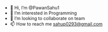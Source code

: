 - 👋 Hi, I’m @PawanSahu1
- 👀 I’m interested in Programming
- 💞️ I’m looking to collaborate on team
- 📫 How to reach me sahup0293@gmail.com

<!---
PawanSahu1/PawanSahu1 is a ✨ special ✨ repository because its `README.md` (this file) appears on your GitHub profile.
You can click the Preview link to take a look at your changes.
--->
